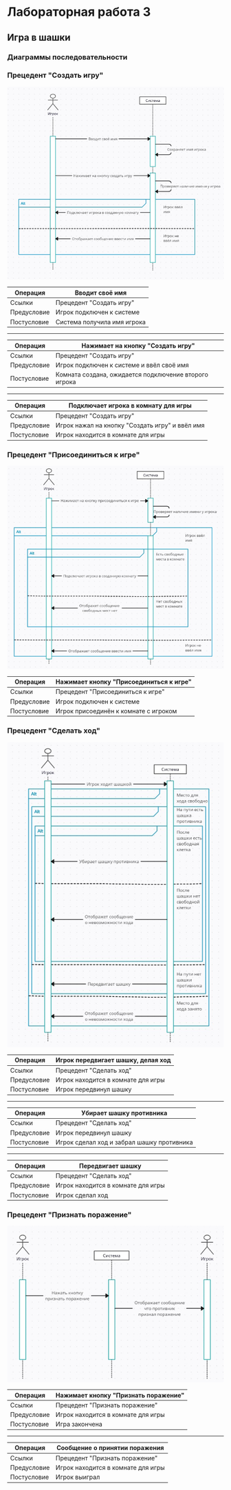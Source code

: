 # Лабораторная работа 3
## Игра в шашки

### Диаграммы последовательности

### Прецедент "Создать игру"

![alt text](<./3.1.jpg>)

| Операция       | Вводит своё имя                                                  |
|----------------|------------------------------------------------------------------|
| Ссылки         | Прецедент "Создать игру"                                         |
| Предусловие    | Игрок подключен к системе                                        |
| Постусловие    | Система получила имя игрока                                      |

---

| Операция       | Нажимает на кнопку "Создать игру"                                |
|----------------|------------------------------------------------------------------|
| Ссылки         | Прецедент "Создать игру"                                         |
| Предусловие    | Игрок подключен к системе и ввёл своё имя                        |
| Постусловие    | Комната создана, ожидается подключение второго игрока            |

---

| Операция       | Подключает игрока в комнату для игры                             |
|----------------|------------------------------------------------------------------|
| Ссылки         | Прецедент "Создать игру"                                         |
| Предусловие    | Игрок нажал на кнопку "Создать игру" и ввёл имя                  |
| Постусловие    | Игрок находится в комнате для игры                               |

### Прецедент "Присоединиться к игре"

![alt text](<./3.2.jpg>)

| Операция       | Нажимает кнопку "Присоединиться к игре"                          |
|----------------|------------------------------------------------------------------|
| Ссылки         | Прецедент "Присоединиться к игре"                                |
| Предусловие    | Игрок подключен к системе                                        |
| Постусловие    | Игрок присоединён к комнате с игроком                            |

### Прецедент "Сделать ход"

![alt text](<./3.3.jpg>)

| Операция       | Игрок передвигает шашку, делая ход                               |
|----------------|------------------------------------------------------------------|
| Ссылки         | Прецедент "Сделать ход"                                          |
| Предусловие    | Игрок находится в комнате для игры                               |
| Постусловие    | Игрок передвинул шашку                                           |

---

| Операция       | Убирает шашку противника                                         |
|----------------|------------------------------------------------------------------|
| Ссылки         | Прецедент "Сделать ход"                                          |
| Предусловие    | Игрок передвинул шашку                                           |
| Постусловие    | Игрок сделал ход и забрал шашку противника                       |

---

| Операция       | Передвигает шашку                                                |
|----------------|------------------------------------------------------------------|
| Ссылки         | Прецедент "Сделать ход"                                          |
| Предусловие    | Игрок находится в комнате для игры                               |
| Постусловие    | Игрок сделал ход                                                 |

### Прецедент "Признать поражение"

![alt text](<./3.4.jpg>)

| Операция       | Нажимает кнопку "Признать поражение"                             |
|----------------|------------------------------------------------------------------|
| Ссылки         | Прецедент "Признать поражение"                                   |
| Предусловие    | Игрок находится в комнате для игры                               |
| Постусловие    | Игра закончена                                                   |

---

| Операция       | Сообщение о принятии поражения                                   |
|----------------|------------------------------------------------------------------|
| Ссылки         | Прецедент "Признать поражение"                                   |
| Предусловие    | Игрок находится в комнате для игры                               |
| Постусловие    | Игрок выиграл                                                    |
